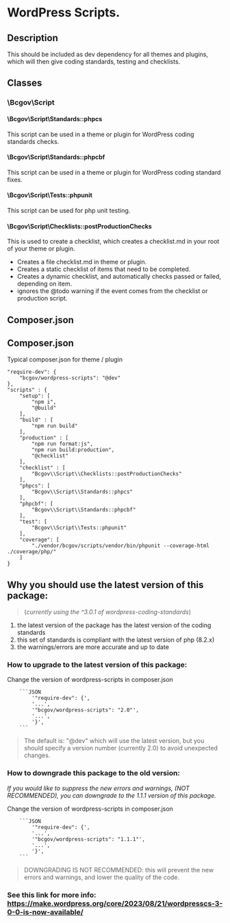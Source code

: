 # WordPress Scripts.

## Description

This should be included as dev dependency for all themes and plugins, which will then give coding standards, testing and checklists.

## Classes

### \Bcgov\Script

#### \Bcgov\Script\Standards::phpcs

This script can be used in a theme or plugin for WordPress coding standards checks.

#### \Bcgov\Script\Standards::phpcbf

This script can be used in a theme or plugin for WordPress coding standard fixes.

#### \Bcgov\Script\Tests::phpunit

This script can be used for php unit testing.

#### \Bcgov\Script\Checklists::postProductionChecks

This is used to create a checklist, which creates a checklist.md in your root of your theme or plugin.

- Creates a file checklist.md in theme or plugin.
- Creates a static checklist of items that need to be completed.
- Creates a dynamic checklist, and automatically checks passed or failed, depending on item.
- ignores the @todo warning if the event comes from the checklist or production script.

## Composer.json
## Composer.json

Typical composer.json for theme / plugin

```
"require-dev": {
    "bcgov/wordpress-scripts": "@dev"
},
"scripts" : {
    "setup": [
        "npm i",
        "@build"
    ],
    "build" : [
        "npm run build"
    ],
    "production" : [
        "npm run format:js",
        "npm run build:production",
        "@checklist"
    ],
    "checklist" : [
        "Bcgov\\Script\\Checklists::postProductionChecks"
    ],
    "phpcs": [
        "Bcgov\\Script\\Standards::phpcs"
    ],
    "phpcbf": [
        "Bcgov\\Script\\Standards::phpcbf"
    ],
    "test": [
        "Bcgov\\Script\\Tests::phpunit"
    ],
    "coverage": [
        "./vendor/bcgov/scripts/vendor/bin/phpunit --coverage-html ./coverage/php/"
    ]
}
```

## Why you should use the latest version of this package:

> (_currently using the ^3.0.1 of wordpress-coding-standards_)

1. the latest version of the package has the latest version of the coding standards
2. this set of standards is compliant with the latest version of php (8.2.x)
3. the warnings/errors are more accurate and up to date

### How to upgrade to the latest version of this package:

Change the version of wordpress-scripts in composer.json

        ```JSON
            '"require-dev": {',
            '...',
            '"bcgov/wordpress-scripts": "2.0"',
            '...',
            '}',
        ```

> The default is: "@dev" which will use the latest version, but you should specify a version number (currently 2.0) to avoid unexpected changes.

### How to downgrade this package to the old version:

_If you would like to suppress the new errors and warnings, (NOT RECOMMENDED), you can downgrade to the 1.1.1 version of this package._

Change the version of wordpress-scripts in composer.json

        ```JSON
            '"require-dev": {',
            '...',
            '"bcgov/wordpress-scripts": "1.1.1"',
            '...',
            '}',
        ```

> DOWNGRADING IS NOT RECOMMENDED: this will prevent the new errors and warnings, and lower the quality of the code.

### See this link for more info: https://make.wordpress.org/core/2023/08/21/wordpresscs-3-0-0-is-now-available/
